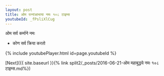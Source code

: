 ```yaml
---
layout: post
title: ओम रत्नांआभाया नमः १०८ टाइम्स
youtubeId: _fPsliXlCug
---
```

 
 
 ओम सर्व कर्माने नमः  
 
 -  कोण सर्व क्रिया करतो 
 
  
 
  
 
 
 
 
 
 


{% include youtubePlayer.html id=page.youtubeId %}
 
[Next]({{ site.baseurl }}{% link  split2/_posts/2016-06-21-ओम महाबुद्धये नमः १०८ टाइम्स.md%})
 
